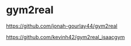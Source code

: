 # gym2real

https://github.com/jonah-gourlay44/gym2real

https://github.com/kevinh42/gym2real_isaacgym
